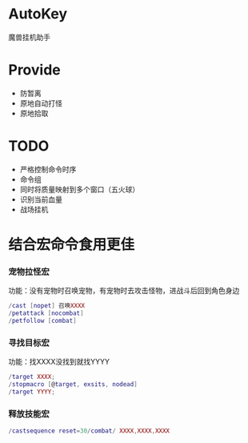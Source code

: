 # AutoKey
魔兽挂机助手

# Provide
* 防暂离
* 原地自动打怪
* 原地拾取


# TODO
* 严格控制命令时序
* 命令组
* 同时将质量映射到多个窗口（五火球）
* 识别当前血量
* 战场挂机

# 结合宏命令食用更佳

### 宠物拉怪宏
  功能：没有宠物时召唤宠物，有宠物时去攻击怪物，进战斗后回到角色身边
``` lua
/cast [nopet] 召唤XXXX
/petattack [nocombat]
/petfollow [combat]
```

### 寻找目标宏
  功能：找XXXX没找到就找YYYY
  
``` lua
/target XXXX;
/stopmacro [@target, exsits, nodead]
/target YYYY;
```

### 释放技能宏
``` lua
/castsequence reset=30/combat/ XXXX,XXXX,XXXX
```
